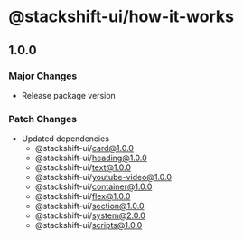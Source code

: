 # @stackshift-ui/how-it-works

## 1.0.0

### Major Changes

- Release package version

### Patch Changes

- Updated dependencies
  - @stackshift-ui/card@1.0.0
  - @stackshift-ui/heading@1.0.0
  - @stackshift-ui/text@1.0.0
  - @stackshift-ui/youtube-video@1.0.0
  - @stackshift-ui/container@1.0.0
  - @stackshift-ui/flex@1.0.0
  - @stackshift-ui/section@1.0.0
  - @stackshift-ui/system@2.0.0
  - @stackshift-ui/scripts@1.0.0
